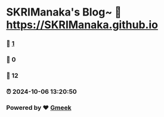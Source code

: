 # SKRIManaka's Blog~ :link: https://SKRIManaka.github.io 
### :page_facing_up: [1](https://SKRIManaka.github.io/tag.html) 
### :speech_balloon: 0 
### :hibiscus: 12 
### :alarm_clock: 2024-10-06 13:20:50 
### Powered by :heart: [Gmeek](https://github.com/Meekdai/Gmeek)
